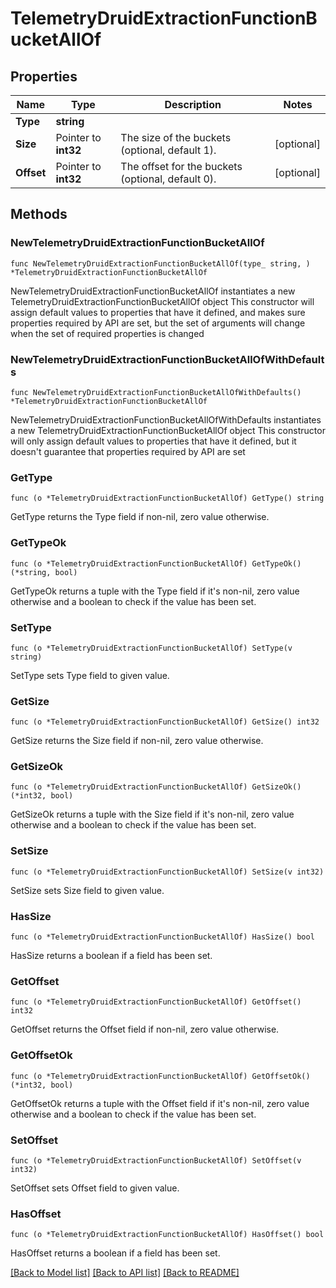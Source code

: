 # TelemetryDruidExtractionFunctionBucketAllOf

## Properties

Name | Type | Description | Notes
------------ | ------------- | ------------- | -------------
**Type** | **string** |  | 
**Size** | Pointer to **int32** | The size of the buckets (optional, default 1). | [optional] 
**Offset** | Pointer to **int32** | The offset for the buckets (optional, default 0). | [optional] 

## Methods

### NewTelemetryDruidExtractionFunctionBucketAllOf

`func NewTelemetryDruidExtractionFunctionBucketAllOf(type_ string, ) *TelemetryDruidExtractionFunctionBucketAllOf`

NewTelemetryDruidExtractionFunctionBucketAllOf instantiates a new TelemetryDruidExtractionFunctionBucketAllOf object
This constructor will assign default values to properties that have it defined,
and makes sure properties required by API are set, but the set of arguments
will change when the set of required properties is changed

### NewTelemetryDruidExtractionFunctionBucketAllOfWithDefaults

`func NewTelemetryDruidExtractionFunctionBucketAllOfWithDefaults() *TelemetryDruidExtractionFunctionBucketAllOf`

NewTelemetryDruidExtractionFunctionBucketAllOfWithDefaults instantiates a new TelemetryDruidExtractionFunctionBucketAllOf object
This constructor will only assign default values to properties that have it defined,
but it doesn't guarantee that properties required by API are set

### GetType

`func (o *TelemetryDruidExtractionFunctionBucketAllOf) GetType() string`

GetType returns the Type field if non-nil, zero value otherwise.

### GetTypeOk

`func (o *TelemetryDruidExtractionFunctionBucketAllOf) GetTypeOk() (*string, bool)`

GetTypeOk returns a tuple with the Type field if it's non-nil, zero value otherwise
and a boolean to check if the value has been set.

### SetType

`func (o *TelemetryDruidExtractionFunctionBucketAllOf) SetType(v string)`

SetType sets Type field to given value.


### GetSize

`func (o *TelemetryDruidExtractionFunctionBucketAllOf) GetSize() int32`

GetSize returns the Size field if non-nil, zero value otherwise.

### GetSizeOk

`func (o *TelemetryDruidExtractionFunctionBucketAllOf) GetSizeOk() (*int32, bool)`

GetSizeOk returns a tuple with the Size field if it's non-nil, zero value otherwise
and a boolean to check if the value has been set.

### SetSize

`func (o *TelemetryDruidExtractionFunctionBucketAllOf) SetSize(v int32)`

SetSize sets Size field to given value.

### HasSize

`func (o *TelemetryDruidExtractionFunctionBucketAllOf) HasSize() bool`

HasSize returns a boolean if a field has been set.

### GetOffset

`func (o *TelemetryDruidExtractionFunctionBucketAllOf) GetOffset() int32`

GetOffset returns the Offset field if non-nil, zero value otherwise.

### GetOffsetOk

`func (o *TelemetryDruidExtractionFunctionBucketAllOf) GetOffsetOk() (*int32, bool)`

GetOffsetOk returns a tuple with the Offset field if it's non-nil, zero value otherwise
and a boolean to check if the value has been set.

### SetOffset

`func (o *TelemetryDruidExtractionFunctionBucketAllOf) SetOffset(v int32)`

SetOffset sets Offset field to given value.

### HasOffset

`func (o *TelemetryDruidExtractionFunctionBucketAllOf) HasOffset() bool`

HasOffset returns a boolean if a field has been set.


[[Back to Model list]](../README.md#documentation-for-models) [[Back to API list]](../README.md#documentation-for-api-endpoints) [[Back to README]](../README.md)


